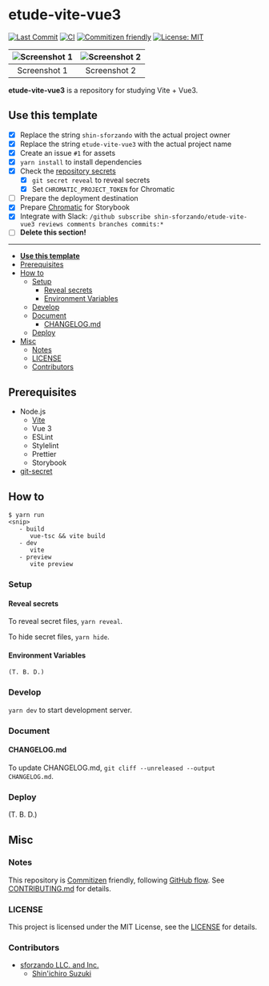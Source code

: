 # etude-vite-vue3

<!-- Badges -->

[![Last Commit](https://img.shields.io/github/last-commit/shin-sforzando/etude-vite-vue3)](https://github.com/shin-sforzando/etude-vite-vue3/graphs/commit-activity)
[![CI](https://github.com/shin-sforzando/etude-vite-vue3/actions/workflows/ci.yml/badge.svg)](https://github.com/shin-sforzando/etude-vite-vue3/actions/workflows/ci.yml)
[![Commitizen friendly](https://img.shields.io/badge/commitizen-friendly-brightgreen.svg)](http://commitizen.github.io/cz-cli/)
[![License: MIT](https://img.shields.io/badge/License-MIT-blue.svg)](https://opensource.org/licenses/MIT)

<!-- Screenshots -->

| ![Screenshot 1](https://placehold.jp/32/3d4070/ffffff/720x480.png?text=Screenshot%201) | ![Screenshot 2](https://placehold.jp/32/703d40/ffffff/720x480.png?text=Screenshot%202) |
| :------------------------------------------------------------------------------------: | :------------------------------------------------------------------------------------: |
|                                      Screenshot 1                                      |                                      Screenshot 2                                      |

<!-- Synopsis -->

**etude-vite-vue3** is a repository for studying Vite + Vue3.

## **Use this template**

- [x] Replace the string `shin-sforzando` with the actual project owner
- [x] Replace the string `etude-vite-vue3` with the actual project name
- [x] Create an issue `#1` for assets
- [x] `yarn install` to install dependencies
- [x] Check the [repository secrets](https://github.com/shin-sforzando/etude-vite-vue3/settings/secrets/actions)
  - [x] `git secret reveal` to reveal secrets
  - [x] Set `CHROMATIC_PROJECT_TOKEN` for Chromatic
- [ ] Prepare the deployment destination
- [x] Prepare [Chromatic](https://www.chromatic.com/) for Storybook
- [x] Integrate with Slack: `/github subscribe shin-sforzando/etude-vite-vue3 reviews comments branches commits:*`
- [ ] **Delete this section!**

---

<!-- TOC -->

- [**Use this template**](#use-this-template)
- [Prerequisites](#prerequisites)
- [How to](#how-to)
  - [Setup](#setup)
    - [Reveal secrets](#reveal-secrets)
    - [Environment Variables](#environment-variables)
  - [Develop](#develop)
  - [Document](#document)
    - [CHANGELOG.md](#changelogmd)
  - [Deploy](#deploy)
- [Misc](#misc)
  - [Notes](#notes)
  - [LICENSE](#license)
  - [Contributors](#contributors)

## Prerequisites

- Node.js
  - [Vite](https://ja.vitejs.dev)
  - Vue 3
  - ESLint
  - Stylelint
  - Prettier
  - Storybook
- [git-secret](https://git-secret.io)

## How to

```shell
$ yarn run
<snip>
   - build
      vue-tsc && vite build
   - dev
      vite
   - preview
      vite preview
```

### Setup

#### Reveal secrets

To reveal secret files, `yarn reveal`.

To hide secret files, `yarn hide`.

#### Environment Variables

```.env
(T. B. D.)
```

### Develop

`yarn dev` to start development server.

### Document

#### CHANGELOG.md

To update CHANGELOG.md, `git cliff --unreleased --output CHANGELOG.md`.

### Deploy

(T. B. D.)

## Misc

### Notes

This repository is [Commitizen](https://commitizen.github.io/cz-cli/) friendly, following [GitHub flow](https://docs.github.com/en/get-started/quickstart/github-flow).
See [CONTRIBUTING.md](./CONTRIBUTING.md) for details.

### LICENSE

This project is licensed under the MIT License, see the [LICENSE](./LICENSE) for details.

### Contributors

- [sforzando LLC. and Inc.](https://sforzando.co.jp/)
  - [Shin'ichiro Suzuki](https://github.com/shin-sforzando)
